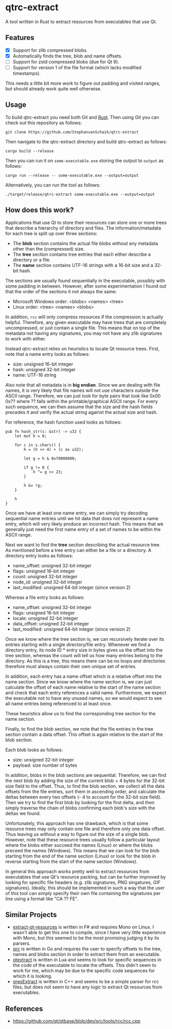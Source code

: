 # qtrc-extract

A tool written in Rust to extract resources from executables that use Qt.

## Features

* [x] Support for zlib compressed blobs.
* [x] Automatically finds the tree, blob and name offsets.
* [ ] Support for zstd compressed blobs (due for Qt 6).
* [ ] Support for version 1 of the file format (which lacks modified timestamps).

This needs a little bit more work to figure out padding and visited ranges, but should already work quite well otherwise.

## Usage

To build qtrc-extract you need both Git and [Rust](https://rustup.sh).
Then using Git you can check out this repository as follows:

```
git clone https://github.com/StephanvanSchaik/qtrc-extract
```

Then navigate to the qtrc-extract directory and build qtrc-extract as follows:

```
cargo build --release
```

Then you can run it on `some-executable.exe` storing the output to `output` as follows:

```
cargo run --release -- some-executable.exe --output=output
```

Alternatively, you can run the tool as follows:

```
./target/release/qtrc-extract some-executable.exe --output=output
```

## How does this work?

Applications that use Qt to store their resources can store one or more trees that describe a hierarchy of directory and files.
The information/metadata for each tree is split up over three sections:

 * The **blob** section contains the actual file blobs without any metadata other than the (compressed) size.
 * The **tree** section contains tree entries that each either describe a directory or a file.
 * The **name** section contains UTF-16 strings with a 16-bit size and a 32-bit hash.

The sections are usually found sequentially in the executable, possibly with some padding in between.
However, after some experimentation I found out that the order of the sections it not always the same:

* Microsoft Windows order: \<blobs\> \<names\> \<tree\>
* Linux order: \<tree\> \<names\> \<blobs\>

In addition, `rcc` will only compress resources if the compression is actually helpful.
Therefore, any given executable may have trees that are completely uncompressed, or just contain a single file.
This means that on top of the metadata not having any signatures, you may not have any zlib signatures to work with either.

Instead qtrc-extract relies on heuristics to locate Qt resource trees.
First, note that a name entry looks as follows:

* size: unsigned 16-bit integer
* hash: unsigned 32-bit integer
* name: UTF-16 string

Also note that all metadata is in **big endian**.
Since we are dealing with file names, it is very likely that file names will not use characters outside the ASCII range.
Therefore, we can just look for byte pairs that look like 0x00 0x?? where ?? falls within the printable/graphical ASCII range.
For every such sequence, we can then assume that the size and the hash fields precedes it and verify the actual string against the actual size and hash.

For reference, the hash function used looks as follows:

```
pub fn hash_str(s: &str) -> u32 {
    let mut h = 0;

    for c in s.chars() {
        h = (h << 4) + (c as u32);

        let g = h & 0xf0000000;

        if g != 0 {
            h ^= g >> 23;
        }

        h &= !g;
    }

    h
}
```

Once we have at least one name entry, we can simply try decoding sequential name entries until we hit data that does not represent a name entry, which will very likely produce an incorrect hash.
This means that we generally just need the first name entry of a set of names to be within the ASCII range.

Next we want to find the **tree** section describing the actual resource tree.
As mentioned before a tree entry can either be a file or a directory.
A directory entry looks as follows:

* name\_offset: unsigned 32-bit integer
* flags: unsigned 16-bit integer
* count: unsigned 32-bit integer
* node\_id: unsigned 32-bit integer
* last\_modified: unsigned 64-bit integer (since version 2)

Whereas a file entry looks as follows:

* name\_offset: unsigned 32-bit integer
* flags: unsigned 16-bit integer
* locale: unsigned 32-bit integer
* data\_offset: unsigned 32-bit integer
* last\_modified: unsigned 64-bit integer (since version 2)

Once we know where the tree section is, we can recursively iterate over its entries starting with a single directory/file entry.
Whenever we find a directory entry, its node ID * entry size in bytes gives us the offset into the tree section, whereas the count will tell us how many entries belong to the directory.
As this is a tree, this means there can be no loops and directories therefore must always contain their own unique set of entries.

In addition, each entry has a name offset which is a relative offset into the name section.
Since we know where the name section is, we can just calculate the offset of each name relative to the start of the name section and check that each entry references a valid name.
Furthermore, we expect the executable not to have any unused names, so we would expect to see all name entries being referenced to at least once.

These heuristics allow us to find the corresponding tree section for the name section.

Finally, to find the blob section, we note that the file entries in the tree section contain a data offset.
This offset is again relative to the start of the blob section.

Each blob looks as follows:

* size: unsigned 32-bit integer
* payload: size number of bytes

In addition, blobs in the blob sections are sequential.
Therefore, we can find the next blob by adding the size of the current blob + 4 bytes for the 32-bit size field to the offset.
Thus, to find the blob section, we collect all the data offsets from the file entries, sort them in ascending order, and calculate the deltas between every two offsets (- 4 to account for the 32-bit size field).
Then we try to find the first blob by looking for the first delta, and then simply traverse the chain of blobs confirming each blob's size with the deltas we found.

Unfortunately, this approach has one drawback, which is that some resource trees may only contain one file and therefore only one data offset.
Thus leaving us without a way to figure out the size of a single blob.
However, note that these resource trees usually follow a particular layout where the blobs either succeed the names (Linux) or where the blobs preceed the names (Windows).
This means that we can look for the blob starting from the end of the name section (Linux) or look for the blob in reverse starting from the start of the name section (Windows).

In general this approach works pretty well to extract resources from executables that use Qt's resource packing, but can be further improved by looking for specific file headers (e.g. zlib signatures, PNG singatures, GIF signatures).
Ideally, this should be implemented in such a way that the user of this tool can simply specify their own file containing the signatures per line using a format like "CA ?? FE".

## Similar Projects

* [extract-qt-resources](https://github.com/dgchurchill/extract-qt-resources) is written in F# and requires Mono on Linux. I wasn't able to get this one to compile, since I have very little experience with Mono, but this seemed to be the most promising judging it by its parsers.
* [qrc](https://github.com/pgaskin/qrc) is written in Go and requires the user to specify offsets to the tree, names and blobs section in order to extract them from an executable.
* [qtextract](https://github.com/axstin/qtextract) is written in Lua and seems to look for specific sequences in the code of the executable to locate the offsets. This didn't seem to work for me, which may be due to the specific code sequences for which it is looking.
* [qresExtract](https://github.com/tatokis/qresExtract) is written in C++ and seems to be a simple parser for rcc files, but does not seem to have any logic to extract Qt resources from executables.

## References

* https://github.com/qt/qtbase/blob/dev/src/tools/rcc/rcc.cpp
